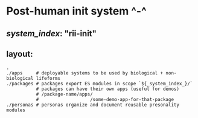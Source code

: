# Post-human init system ^-^

## _system_index_: "rii-init"

## layout:

```
.
./apps     # deployable systems to be used by biological + non-biological lifeforms
./packages # packages export ES modules in scope `${_system_index_}/`
           # packages can have their own apps (useful for demos)
           # /package-name/apps/
           #                   /some-demo-app-for-that-package
./personas # personas organize and document reusable presonality modules

```
